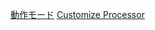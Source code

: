 [動作モード](https://github.com/taizan-hokuto/pytchat/wiki/pytchat%E3%81%AE%E5%8B%95%E4%BD%9C%E3%83%A2%E3%83%BC%E3%83%89)
[Customize Processor](https://github.com/taizan-hokuto/pytchat/wiki/pytchat%E3%81%AE%E5%8B%95%E4%BD%9C%E3%83%A2%E3%83%BC%E3%83%89)